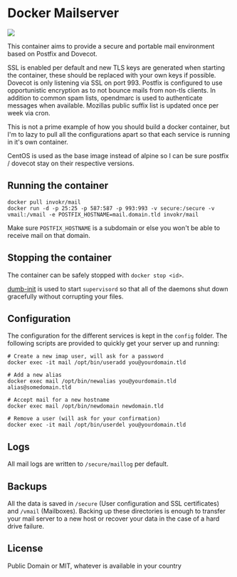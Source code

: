 Docker Mailserver
=================

![](https://img.shields.io/docker/pulls/invokr/mail.svg)

This container aims to provide a secure and portable mail environment based on Postfix and Dovecot.

SSL is enabled per default and new TLS keys are generated when starting the container,
these should be replaced with your own keys if possible.
Dovecot is only listening via SSL on port 993. Postfix is configured to use
opportunistic encryption as to not bounce mails from non-tls clients.
In addition to common spam lists, opendmarc is used to authenticate messages when
available. Mozillas public suffix list is updated once per week via cron.

This is not a prime example of how you should build a docker container, but I'm to lazy to pull all the configurations
apart so that each service is running in it's own container.

CentOS is used as the base image instead of alpine so I can be sure postfix / dovecot stay on their respective versions.

Running the container
----------------------

    docker pull invokr/mail
    docker run -d -p 25:25 -p 587:587 -p 993:993 -v secure:/secure -v vmail:/vmail -e POSTFIX_HOSTNAME=mail.domain.tld invokr/mail

Make sure `POSTFIX_HOSTNAME` is a subdomain or else you won't be able to receive mail on that domain.

Stopping the container
----------------------

The container can be safely stopped with `docker stop <id>`.

[dumb-init](https://github.com/Yelp/dumb-init) is used to start `supervisord`
so that all of the daemons shut down gracefully without corrupting your files.

Configuration
-------------

The configuration for the different services is kept in the `config` folder.
The following scripts are provided to quickly get your server up and running:

    # Create a new imap user, will ask for a password
    docker exec -it mail /opt/bin/useradd you@yourdomain.tld

    # Add a new alias
    docker exec mail /opt/bin/newalias you@yourdomain.tld alias@somedomain.tld

    # Accept mail for a new hostname
    docker exec mail /opt/bin/newdomain newdomain.tld

    # Remove a user (will ask for your confirmation)
    docker exec -it mail /opt/bin/userdel you@yourdomain.tld

Logs
----

All mail logs are written to `/secure/maillog` per default.

Backups
-------

All the data is saved in `/secure` (User configuration and SSL certificates) and
`/vmail` (Mailboxes). Backing up these directories is enough to transfer your mail
server to a new host or recover your data in the case of a hard drive failure.

License
-------

Public Domain or MIT, whatever is available in your country

